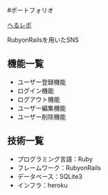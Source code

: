#ポートフォリオ

[へるレポ](https://health-report.herokuapp.com/)

RubyonRailsを用いたSNS

## 機能一覧
*  ユーザー登録機能
*  ログイン機能
*  ログアウト機能
*  ユーザー編集機能
*  ユーザー削除機能

## 技術一覧
*  プログラミング言語：Ruby
*  フレームワーク：RubyonRails
*  データベース：SQLite3
*  インフラ：heroku 

